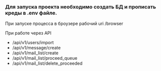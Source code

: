 ### Для запуска проекта необходимо создать БД и прописать креды в .env файле.
При запускe процесса в броузере рабочий uri /browser

При работе через API
* /api/v1/users/import
* /api/v1/message/create
* /api/v1/mail_list/create
* /api/v1/mail_list/proceed_queue
* /api/v1/mail_list/delete_proceeded